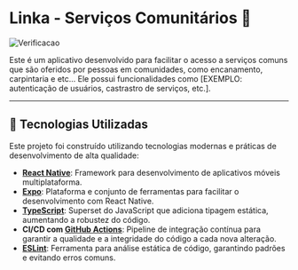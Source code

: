 # Linka - Serviços Comunitários 📱

![Verificacao](https://github.com/Natanael-SSilva/community-platform/actions/workflows/main.yml/badge.svg)

Este é um aplicativo desenvolvido para facilitar o acesso a serviços comuns que são oferidos por pessoas em comunidades, como encanamento, carpintaria e etc... Ele possui funcionalidades como [EXEMPLO: autenticação de usuários, castrastro de serviços, etc.].

---

## 🚀 Tecnologias Utilizadas

Este projeto foi construído utilizando tecnologias modernas e práticas de desenvolvimento de alta qualidade:

* **[React Native](https://reactnative.dev/)**: Framework para desenvolvimento de aplicativos móveis multiplataforma.
* **[Expo](https://expo.dev/)**: Plataforma e conjunto de ferramentas para facilitar o desenvolvimento com React Native.
* **[TypeScript](https://www.typescriptlang.org/)**: Superset do JavaScript que adiciona tipagem estática, aumentando a robustez do código.
* **CI/CD com [GitHub Actions](https://github.com/features/actions)**: Pipeline de integração contínua para garantir a qualidade e a integridade do código a cada nova alteração.
* **[ESLint](https://eslint.org/)**: Ferramenta para análise estática de código, garantindo padrões e evitando erros comuns.
